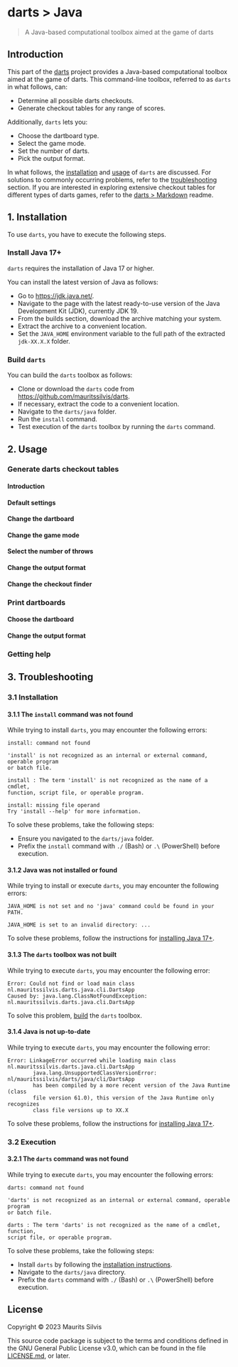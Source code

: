 # darts > Java

> A Java-based computational toolbox aimed at the game of darts

## Introduction

This part of the [darts](https://github.com/mauritssilvis/darts) project provides a Java-based computational toolbox aimed at the game of darts.
This command-line toolbox, referred to as `darts` in what follows, can:

- Determine all possible darts checkouts.
- Generate checkout tables for any range of scores.

Additionally, `darts` lets you:

- Choose the dartboard type.
- Select the game mode.
- Set the number of darts.
- Pick the output format.

In what follows, the [installation](#1-installation) and [usage](#2-usage) of `darts` are discussed.
For solutions to commonly occurring problems, refer to the [troubleshooting](#3-troubleshooting) section.
If you are interested in exploring extensive checkout tables for different types of darts games, refer to the [darts > Markdown](../md) readme.

## 1. Installation

To use `darts`, you have to execute the following steps.

### Install Java 17+

`darts` requires the installation of Java 17 or higher.

You can install the latest version of Java as follows:

- Go to https://jdk.java.net/.
- Navigate to the page with the latest ready-to-use version of the Java Development Kit (JDK), currently JDK 19.
- From the builds section, download the archive matching your system.
- Extract the archive to a convenient location.
- Set the `JAVA_HOME` environment variable to the full path of the extracted `jdk-XX.X.X` folder.

### Build `darts`

You can build the `darts` toolbox as follows:

- Clone or download the `darts` code from https://github.com/mauritssilvis/darts.
- If necessary, extract the code to a convenient location.
- Navigate to the `darts/java` folder.
- Run the `install` command.
- Test execution of the `darts` toolbox by running the `darts` command.

## 2. Usage

### Generate darts checkout tables

#### Introduction

#### Default settings

#### Change the dartboard

#### Change the game mode

#### Select the number of throws

#### Change the output format

#### Change the checkout finder

### Print dartboards

#### Choose the dartboard

#### Change the output format

### Getting help

## 3. Troubleshooting

### 3.1 Installation

#### 3.1.1 The `install` command was not found

While trying to install `darts`, you may encounter the following errors:

```text
install: command not found
```

```text
'install' is not recognized as an internal or external command, operable program
or batch file.
```

```text
install : The term 'install' is not recognized as the name of a cmdlet,
function, script file, or operable program.
```

```text
install: missing file operand
Try 'install --help' for more information.
```

To solve these problems, take the following steps:

- Ensure you navigated to the `darts/java` folder.
- Prefix the `install` command with `./` (Bash) or `.\` (PowerShell) before execution.

#### 3.1.2 Java was not installed or found

While trying to install or execute `darts`, you may encounter the following errors:

```text
JAVA_HOME is not set and no 'java' command could be found in your PATH.
```

```text
JAVA_HOME is set to an invalid directory: ...
```

To solve these problems, follow the instructions for [installing Java 17+](#install-java-17).

#### 3.1.3 The `darts` toolbox was not built

While trying to execute `darts`, you may encounter the following error:

```text
Error: Could not find or load main class nl.mauritssilvis.darts.java.cli.DartsApp
Caused by: java.lang.ClassNotFoundException: nl.mauritssilvis.darts.java.cli.DartsApp
```

To solve this problem, [build](#build-darts) the `darts` toolbox.

#### 3.1.4 Java is not up-to-date

While trying to execute `darts`, you may encounter the following error:

```text
Error: LinkageError occurred while loading main class nl.mauritssilvis.darts.java.cli.DartsApp
        java.lang.UnsupportedClassVersionError: nl/mauritssilvis/darts/java/cli/DartsApp
        has been compiled by a more recent version of the Java Runtime (class
        file version 61.0), this version of the Java Runtime only recognizes 
        class file versions up to XX.X
```

To solve these problems, follow the instructions for [installing Java 17+](#install-java-17).

### 3.2 Execution

#### 3.2.1 The `darts` command was not found

While trying to execute `darts`, you may encounter the following errors:

```text
darts: command not found
```

```text
'darts' is not recognized as an internal or external command, operable program 
or batch file.
```

```text
darts : The term 'darts' is not recognized as the name of a cmdlet, function, 
script file, or operable program.
```

To solve these problems, take the following steps:

- Install `darts` by following the [installation instructions](#1-installation).
- Navigate to the `darts/java` directory.
- Prefix the `darts` command with `./` (Bash) or `.\` (PowerShell) before execution.

## License

Copyright © 2023 Maurits Silvis

This source code package is subject to the terms and conditions defined in the GNU General Public License v3.0, which can be found in the file [LICENSE.md](../LICENSE.md), or later.
